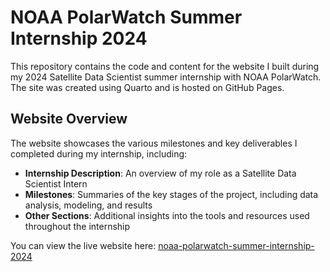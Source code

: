 # NOAA PolarWatch Summer Internship 2024

This repository contains the code and content for the website I built during my 2024 Satellite Data Scientist summer internship with NOAA PolarWatch. The site was created using Quarto and is hosted on GitHub Pages.

## Website Overview

The website showcases the various milestones and key deliverables I completed during my internship, including:

- **Internship Description**: An overview of my role as a Satellite Data Scientist Intern
- **Milestones**: Summaries of the key stages of the project, including data analysis, modeling, and results
- **Other Sections**: Additional insights into the tools and resources used throughout the internship

You can view the live website here: [noaa-polarwatch-summer-internship-2024](https://tntly.github.io/noaa-polarwatch-summer-internship-2024/)
